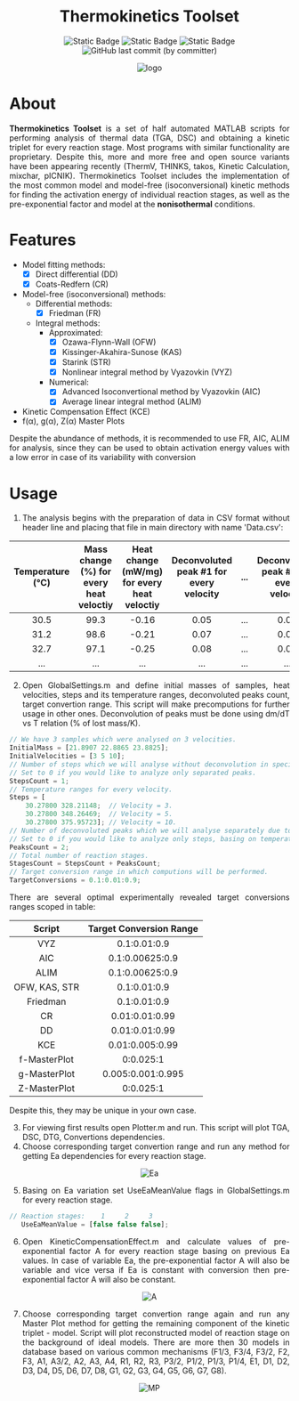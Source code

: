 <h1 style="text-align: center;">Thermokinetics Toolset</h1>
<div style="text-align: center;">

![Static Badge](https://img.shields.io/badge/Version-1.1-mediumseagreen)
![Static Badge](https://img.shields.io/badge/MATLAB-R2023a-blue)
![Static Badge](https://img.shields.io/badge/License-MIT-crimson)
![GitHub last commit (by committer)](https://img.shields.io/github/last-commit/xenozite/Thermokinetics-Toolset?color=orchid)
</div>

<div style="text-align: center;">

![logo](https://github-production-user-asset-6210df.s3.amazonaws.com/59807560/268472879-467c4a52-91c6-4423-a214-e932b161ef69.svg)
</div>

# About
<div style="text-align: justify;">

**Thermokinetics Toolset** is a set of half automated MATLAB scripts for performing analysis of thermal data (TGA, DSC) and obtaining a kinetic triplet for every reaction stage. Most programs with similar functionality are proprietary. Despite this, more and more free and open source variants have been appearing recently (ThermV, THINKS, takos, Kinetic Calculation, mixchar, pICNIK). Thermokinetics Toolset includes the implementation of the most common  model and model-free (isoconversional) kinetic methods for finding the activation energy of individual reaction stages, as well as the pre-exponential factor and model at the **nonisothermal** conditions.
</div>

# Features
<div style="text-align: justify;">

+ Model fitting methods:
  - [X] Direct differential (DD)
  - [X] Coats-Redfern (CR)
+ Model-free (isoconversional) methods:
  + Differential methods:
    - [X] Friedman (FR)
  + Integral methods:
    + Approximated:
      - [X] Ozawa-Flynn-Wall (OFW)
      - [X] Kissinger-Akahira-Sunose (KAS)
      - [X] Starink (STR)
      - [X] Nonlinear integral method by Vyazovkin (VYZ)
    + Numerical:
      - [X] Advanced Isoconvertional method by Vyazovkin (AIC)
      - [X] Average linear integral method (ALIM)
+ Kinetic Compensation Effect (KCE)
+ f(α), g(α), Z(α) Master Plots

Despite the abundance of methods, it is recommended to use FR, AIC, ALIM for analysis, since they can be used to obtain activation energy values with a low error in case of its variability with conversion
</div>

# Usage
<div style="text-align: justify;">

1. The analysis begins with the preparation of data in CSV format without header line and placing that file in main directory with name 'Data.csv':

| Temperature (°C) | Mass change (%) for every heat veloctiy | Heat change (mW/mg) for every heat veloctiy | Deconvoluted peak #1 for every velocity | ... |  Deconvoluted peak #N for every velocity |
|:-----------:|:---------------------------------------:|:-------------------------------------------:|:----:|:---:|:----:|
|     30.5    |                   99.3                  |                     -0.16                   | 0.05 | ... | 0.02 |
|     31.2    |                   98.6                  |                     -0.21                   | 0.07 | ... | 0.03 |
|     32.7    |                   97.1                  |                     -0.25                   | 0.08 | ... | 0.07 |
|     ...     |                   ...                   |                      ...                    | ... | ... | ... |

2. Open GlobalSettings.m and define initial masses of samples, heat velocities, steps and its temperature ranges, deconvoluted peaks count, target convertion range. This script will make precomputions for further usage in other ones. Deconvolution of peaks must be done using dm/dT vs T relation (% of lost mass/K).

```js
// We have 3 samples which were analysed on 3 velocities.
InitialMass = [21.8907 22.8865 23.8825];
InitialVelocities = [3 5 10];
// Number of steps which we will analyse without deconvolution in specified range.
// Set to 0 if you would like to analyze only separated peaks.
StepsCount = 1;
// Temperature ranges for every velocity.
Steps = [
    30.27800 328.21148;  // Velocity = 3.
    30.27800 348.26469;  // Velocity = 5.
    30.27800 375.95723]; // Velocity = 10.
// Number of deconvoluted peaks which we will analyse separately due to their intersection.
// Set to 0 if you would like to analyze only steps, basing on temperature ranges.
PeaksCount = 2;
// Total number of reaction stages.
StagesCount = StepsCount + PeaksCount;
// Target conversion range in which computions will be performed.
TargetConversions = 0.1:0.01:0.9;
```
There are several optimal experimentally revealed target conversions ranges scoped in table:

| Script | Target Conversion Range |
|:------:|:-----------------------:|
|  VYZ   |       0.1:0.01:0.9      |
|  AIC   |      0.1:0.00625:0.9    |
|  ALIM  |      0.1:0.00625:0.9    |
| OFW, KAS, STR | 0.1:0.01:0.9     |
| Friedman |      0.1:0.01:0.9     |
| CR | 0.01:0.01:0.99 |
| DD | 0.01:0.01:0.99 |
| KCE | 0.01:0.005:0.99 |
| f-MasterPlot | 0:0.025:1 |
| g-MasterPlot | 0.005:0.001:0.995 |
| Z-MasterPlot | 0:0.025:1 |

Despite this, they may be unique in your own case.

3. For viewing first results open Plotter.m and run. This script will plot TGA, DSC, DTG, Convertions dependencies.
4. Choose corresponding target convertion range and run any method for getting Ea dependencies for every reaction stage.

<div style="text-align: center;">

![Ea](https://github-production-user-asset-6210df.s3.amazonaws.com/59807560/268499813-8a199891-57c5-4d5d-bb91-4a4e4bb1416f.svg)
</div>

5. Basing on Ea variation set UseEaMeanValue flags in GlobalSettings.m for every reaction stage.

```js
// Reaction stages:    1     2     3
   UseEaMeanValue = [false false false];
```

6. Open KineticCompensationEffect.m and calculate values of pre-exponential factor A for every reaction stage basing on previous Ea values. In case of variable Ea, the pre-exponential factor A will also be variable and vice versa if Ea is constant with conversion then pre-exponential factor A will also be constant.

<div style="text-align: center;">

![A](https://github-production-user-asset-6210df.s3.amazonaws.com/59807560/268500444-81e4196f-f37e-47d8-84e0-4f780719354b.svg)
</div>

7. Choose corresponding target convertion range again and run any Master Plot method for getting the remaining component of the kinetic triplet - model. Script will plot reconstructed model of reaction stage on the background of ideal models. There are more then 30 models in database based on various common mechanisms (F1/3, F3/4, F3/2, F2, F3, A1, A3/2, A2, A3, A4, R1, R2, R3, P3/2, P1/2, P1/3, P1/4, E1, D1, D2, D3, D4, D5, D6, D7, D8, G1, G2, G3, G4, G5, G6, G7, G8).

<div style="text-align: center;">

![MP](https://github-production-user-asset-6210df.s3.amazonaws.com/59807560/268500563-b05ce73d-145e-440e-83f8-4ca4dc2ea58f.svg)
</div>
</div>
